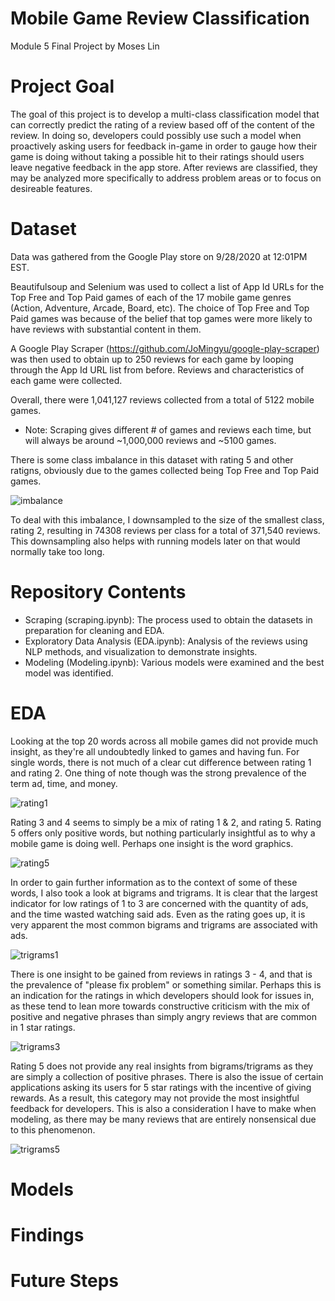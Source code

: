# Mobile Game Review Classification
Module 5 Final Project by Moses Lin

# Project Goal
The goal of this project is to develop a multi-class classification model that can correctly predict the rating of a review based off of the content of the review. In doing so, developers could possibly use such a model when proactively asking users for feedback in-game in order to gauge how their game is doing without taking a possible hit to their ratings should users leave negative feedback in the app store. After reviews are classified, they may be analyzed more specifically to address problem areas or to focus on desireable features.

# Dataset
Data was gathered from the Google Play store on 9/28/2020 at 12:01PM EST.

Beautifulsoup and Selenium was used to collect a list of App Id URLs for the Top Free and Top Paid games of each of the 17 mobile game genres (Action, Adventure, Arcade, Board, etc). The choice of Top Free and Top Paid games was because of the belief that top games were more likely to have reviews with substantial content in them.

A Google Play Scraper (https://github.com/JoMingyu/google-play-scraper) was then used to obtain up to 250 reviews for each game by looping through the App Id URL list from before. Reviews and characteristics of each game were collected.

Overall, there were 1,041,127 reviews collected from a total of 5122 mobile games.
- Note: Scraping gives different # of games and reviews each time, but will always be around ~1,000,000 reviews and ~5100 games.

There is some class imbalance in this dataset with rating 5 and other ratigns, obviously due to the games collected being Top Free and Top Paid games.

![imbalance](/images/classimbalance.png)

To deal with this imbalance, I downsampled to the size of the smallest class, rating 2, resulting in 74308 reviews per class for a total of 371,540 reviews.
This downsampling also helps with running models later on that would normally take too long.

# Repository Contents
- Scraping (scraping.ipynb): The process used to obtain the datasets in preparation for cleaning and EDA.
- Exploratory Data Analysis (EDA.ipynb): Analysis of the reviews using NLP methods, and visualization to demonstrate insights.
- Modeling (Modeling.ipynb): Various models were examined and the best model was identified.

# EDA
Looking at the top 20 words across all mobile games did not provide much insight, as they're all undoubtedly linked to games and having fun. For single words, there is not much of a clear cut difference between rating 1 and rating 2. One thing of note though was the strong prevalence of the term ad, time, and money.

![rating1](/images/top20mostcommonwordsrating1.png)

Rating 3 and 4 seems to simply be a mix of rating 1 & 2, and rating 5. Rating 5 offers only positive words, but nothing particularly insightful as to why a mobile game is doing well. Perhaps one insight is the word graphics.

![rating5](/images/top20mostcommonwordsrating5.png)

In order to gain further information as to the context of some of these words, I also took a look at bigrams and trigrams. It is clear that the largest indicator for low ratings of 1 to 3 are concerned with the quantity of ads, and the time wasted watching said ads. Even as the rating goes up, it is very apparent the most common bigrams and trigrams are associated with ads.

![trigrams1](/images/top20mostcommontrigramsrating1.png)

There is one insight to be gained from reviews in ratings 3 - 4, and that is the prevalence of "please fix problem" or something similar. Perhaps this is an indication for the ratings in which developers should look for issues in, as these tend to lean more towards constructive criticism with the mix of positive and negative phrases than simply angry reviews that are common in 1 star ratings.

![trigrams3](/images/top20mostcommontrigramsrating3.png)

Rating 5 does not provide any real insights from bigrams/trigrams as they are simply a collection of positive phrases. There is also the issue of certain applications asking its users for 5 star ratings with the incentive of giving rewards. As a result, this category may not provide the most insightful feedback for developers. This is also a consideration I have to make when modeling, as there may be many reviews that are entirely nonsensical due to this phenomenon.

![trigrams5](/images/top20mostcommontrigramsrating5.png)

# Models

# Findings

# Future Steps

